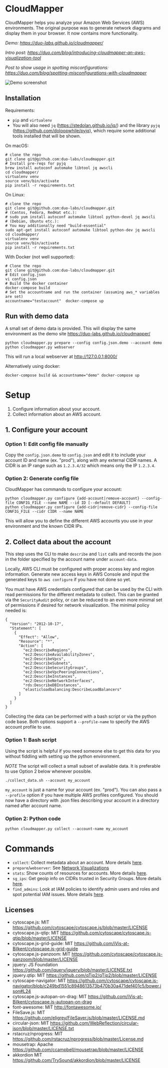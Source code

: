 CloudMapper
========
CloudMapper helps you analyze your Amazon Web Services (AWS) environments.  The original purpose was to generate network diagrams and display them in your browser.  It now contains more functionality.

*Demo: https://duo-labs.github.io/cloudmapper/*

*Intro post: https://duo.com/blog/introducing-cloudmapper-an-aws-visualization-tool*

*Post to show usage in spotting misconfigurations: https://duo.com/blog/spotting-misconfigurations-with-cloudmapper*

![Demo screenshot](docs/images/ideal_layout.png "Demo screenshot")

## Installation

Requirements:
- `pip` and `virtualenv`
- You will also need `jq` (https://stedolan.github.io/jq/) and the library `pyjq` (https://github.com/doloopwhile/pyjq), which require some additional tools installed that will be shown.

On macOS:

```
# clone the repo
git clone git@github.com:duo-labs/cloudmapper.git
# Install pre-reqs for pyjq
brew install autoconf automake libtool jq awscli
cd cloudmapper/
virtualenv venv
source venv/bin/activate
pip install -r requirements.txt
```

On Linux:
```
# clone the repo
git clone git@github.com:duo-labs/cloudmapper.git
# (Centos, Fedora, RedHat etc.):
# sudo yum install autoconf automake libtool python-devel jq awscli
# (Debian, Ubuntu etc.):
# You may additionally need "build-essential"
sudo apt-get install autoconf automake libtool python-dev jq awscli
cd cloudmapper/
virtualenv venv
source venv/bin/activate
pip install -r requirements.txt
```

With Docker (not well supported):
```
# Clone the repo
git clone git@github.com:duo-labs/cloudmapper.git
# Edit config.json
vi config.json
# Build the docker container
docker-compose build
# Set the accountname and run the container (assuming aws_* variables are set)
accountname="testaccount"  docker-compose up
```

## Run with demo data

A small set of demo data is provided.  This will display the same environment as the demo site https://duo-labs.github.io/cloudmapper/ 

```
python cloudmapper.py prepare --config config.json.demo --account demo
python cloudmapper.py webserver
```

This will run a local webserver at http://127.0.0.1:8000/

Alternatively using docker:
```
docker-compose build && accountname="demo" docker-compose up
```

# Setup

1. Configure information about your account.
2. Collect information about an AWS account.

## 1. Configure your account

### Option 1: Edit config file manually
Copy the `config.json.demo` to `config.json` and edit it to include your account ID and name (ex. "prod"), along with any external CIDR names. A CIDR is an IP range such as `1.2.3.4/32` which means only the IP `1.2.3.4`.

### Option 2: Generate config file
CloudMapper has commands to configure your account:

```
python cloudmapper.py configure {add-account|remove-account} --config-file CONFIG_FILE --name NAME --id ID [--default DEFAULT]
python cloudmapper.py configure {add-cidr|remove-cidr} --config-file CONFIG_FILE --cidr CIDR --name NAME
```

This will allow you to define the different AWS accounts you use in your environment and the known CIDR IPs.


## 2. Collect data about the account

This step uses the CLI to make `describe` and `list` calls and records the json in the folder specified by the account name under `account-data`.

Locally, AWS CLI must be configured with proper access key and region information. Generate new access keys in AWS Console and input the generated keys to `aws configure` if you have not done so yet.

You must have AWS credentials configured that can be used by the CLI with read permissions for the different metadata to collect.  This can be granted via the `SecurityAudit` policy, or can be reduced to an even more minimal set of permissions if desired for network visualization.  The minimal policy needed is:

```
{
  "Version": "2012-10-17",
  "Statement": [
    {
      "Effect": "Allow",
      "Resource": "*",
      "Action": [
        "ec2:DescribeRegions",
        "ec2:DescribeAvailabilityZones",
        "ec2:DescribeVpcs",
        "ec2:DescribeSubnets",
        "ec2:DescribeSecurityGroups",
        "ec2:DescribeVpcPeeringConnections",
        "ec2:DescribeInstances",
        "ec2:DescribeNetworkInterfaces",
        "rds:DescribeDBInstances",
        "elasticloadbalancing:DescribeLoadBalancers"
      ]
    }
  ]
}
```

Collecting the data can be performed with a bash script or via the python code base.  Both options support a `--profile-name` to specify the AWS account profile to use.

### Option 1: Bash script
Using the script is helpful if you need someone else to get this data for you without fiddling with setting up the python environment.

*NOTE* The script will collect a small subset of available data. It is preferable to use Option 2 below whenever possible.

```
./collect_data.sh --account my_account
```

`my_account` is just a name for your account (ex. "prod").  You can also pass a `--profile` option if you have multiple AWS profiles configured.  You should now have a directory with .json files describing your account in a directory named after account name.

### Option 2: Python code

```
python cloudmapper.py collect --account-name my_account
```

# Commands

- `collect`: Collect metadata about an account. More details [here](https://summitroute.com/blog/2018/06/05/cloudmapper_collect/).
- `prepare`/`webserver`: See [Network Visualizations](docs/network_visualizations.md)
- `stats`: Show counts of resources for accounts. More details [here](https://summitroute.com/blog/2018/06/06/cloudmapper_stats/).
- `sg_ips`: Get geoip info on CIDRs trusted in Security Groups. More details [here](https://summitroute.com/blog/2018/06/12/cloudmapper_sg_ips/).
- `find_admins`: Look at IAM policies to identify admin users and roles and spot potential IAM issues. More details [here](https://summitroute.com/blog/2018/06/12/cloudmapper_find_admins/).

Licenses
--------
- cytoscape.js: MIT
  https://github.com/cytoscape/cytoscape.js/blob/master/LICENSE
- cytoscape.js-qtip: MIT
  https://github.com/cytoscape/cytoscape.js-qtip/blob/master/LICENSE
- cytoscape.js-grid-guide: MIT
  https://github.com/iVis-at-Bilkent/cytoscape.js-grid-guide
- cytoscape.js-panzoom: MIT
  https://github.com/cytoscape/cytoscape.js-panzoom/blob/master/LICENSE
- jquery: JS Foundation
  https://github.com/jquery/jquery/blob/master/LICENSE.txt
- jquery.qtip: MIT
  https://github.com/qTip2/qTip2/blob/master/LICENSE
- cytoscape-navigator: MIT
  https://github.com/cytoscape/cytoscape.js-navigator/blob/c249bd1551c8948613573b470b30a471def401c5/bower.json#L24
- cytoscape.js-autopan-on-drag: MIT
  https://github.com/iVis-at-Bilkent/cytoscape.js-autopan-on-drag
- font-awesome: MIT
  http://fontawesome.io/
- FileSave.js: MIT
  https://github.com/eligrey/FileSaver.js/blob/master/LICENSE.md
- circular-json: MIT
  https://github.com/WebReflection/circular-json/blob/master/LICENSE.txt
- rstacruz/nprogress: MIT
  https://github.com/rstacruz/nprogress/blob/master/License.md
- mousetrap: Apache
  https://github.com/ccampbell/mousetrap/blob/master/LICENSE
- akkordion MIT
  https://github.com/TrySound/akkordion/blob/master/LICENSE
